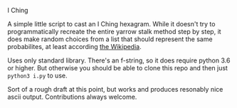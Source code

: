 I Ching

A simple little script to cast an I Ching hexagram. While it doesn't try to programmatically recreate the entire yarrow stalk method step by step, it does make random choices from a list that should represent the same probabilites, at least according [the Wikipedia](https://en.wikipedia.org/wiki/I_Ching_divination#Yarrow_stalks).

Uses only standard library. There's an f-string, so it does require python 3.6 or higher. But otherwise you should be able to clone this repo and then just `python3 i.py` to use.

Sort of a rough draft at this point, but works and produces resonably nice ascii output. Contributions always welcome.
